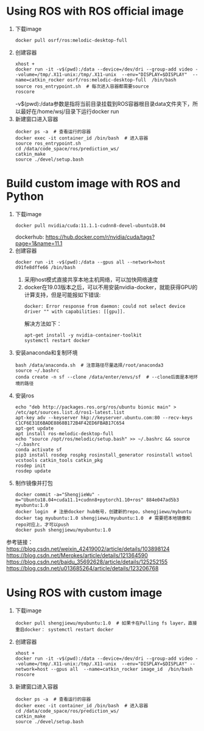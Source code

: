 # Using ROS with ROS official image
1. 下载image
   ```shell
   docker pull osrf/ros:melodic-desktop-full
   ```
2. 创建容器
   ```shell
   xhost +
   docker run -it -v$(pwd):/data --device=/dev/dri --group-add video --volume=/tmp/.X11-unix:/tmp/.X11-unix  --env="DISPLAY=$DISPLAY"  --name=catkin_rocker osrf/ros:melodic-desktop-full  /bin/bash  
   source ros_entrypoint.sh  # 每次进入容器都需要source
   roscore
   ```
   -v$(pwd):/data参数是指将当前目录挂载到ROS容器根目录data文件夹下，所以最好在/home/wsj/目录下运行docker run
3. 新建窗口进入容器
   ```shell
   docker ps -a  # 查看运行的容器
   docker exec -it container_id /bin/bash  # 进入容器
   source ros_entrypoint.sh
   cd /data/code_space/ros/prediction_ws/
   catkin_make
   source ./devel/setup.bash
   ```

# Build custom image with ROS and Python
1. 下载image
   ```shell
   docker pull nvidia/cuda:11.1.1-cudnn8-devel-ubuntu18.04
   ```
   dockerhub: https://hub.docker.com/r/nvidia/cuda/tags?page=1&name=11.1
2. 创建容器
   ```shell
   docker run -it -v$(pwd):/data --gpus all --network=host  d91fe8dffe66 /bin/bash
   ```
   1. 采用host模式直接共享本地主机网络，可以加快网络速度
   2. docker在19.03版本之后，可以不用安装nvidia-docker，就能获得GPU的计算支持，但是可能报如下错误:
      ```shell
      docker: Error response from daemon: could not select device driver "" with capabilities: [[gpu]].
      ```
      解决方法如下：
      ```shell
      apt-get install -y nvidia-container-toolkit
      systemctl restart docker
      ```
3. 安装anaconda和复制环境
   ```shell
   bash /data/anaconda.sh  # 注意路径尽量选择/root/anaconda3
   source ~/.bashrc
   conda create -n sf --clone /data/enter/envs/sf  # --clone后面是本地环境的路径
   ```
4. 安装ros
   ```shell
   echo "deb http://packages.ros.org/ros/ubuntu bionic main" > /etc/apt/sources.list.d/ros1-latest.list
   apt-key adv --keyserver hkp://keyserver.ubuntu.com:80 --recv-keys C1CF6E31E6BADE8868B172B4F42ED6FBAB17C654
   apt-get update
   apt install ros-melodic-desktop-full
   echo "source /opt/ros/melodic/setup.bash" >> ~/.bashrc && source ~/.bashrc
   conda activate sf
   pip3 install rosdep rospkg rosinstall_generator rosinstall wstool vcstools catkin_tools catkin_pkg
   rosdep init
   rosdep update
   ```
5. 制作镜像并打包
   ```shell
   docker commit -a="ShengjieWu" -m="Ubuntu18.04+cuda11.1+cudnn8+pytorch1.10+ros" 884e047ad5b3 myubuntu:1.0
   docker login  # 注册docker hub帐号，创建新的repo，shengjiewu/mybuntu
   docker tag myubuntu:1.0 shengjiewu/myubuntu:1.0  # 需要把本地镜像和repo对应上，才可以push
   docker push shengjiewu/myubuntu:1.0
   ```
参考链接：  
https://blog.csdn.net/weixin_42419002/article/details/103898124  
https://blog.csdn.net/Merokes/article/details/121364590  
https://blog.csdn.net/baidu_35692628/article/details/125252155  
https://blog.csdn.net/u013685264/article/details/123206768  

# Using ROS with custom image
1. 下载image
   ```shell
   docker pull shengjiewu/myubuntu:1.0  # 如果卡在Pulling fs layer，直接重启docker： systemctl restart docker
   ```
2. 创建容器
   ```shell
   xhost +
   docker run -it -v$(pwd):/data --device=/dev/dri --group-add video --volume=/tmp/.X11-unix:/tmp/.X11-unix  --env="DISPLAY=$DISPLAY" --network=host --gpus all  --name=catkin_rocker image_id  /bin/bash  
   roscore
   ```
3. 新建窗口进入容器
   ```shell
   docker ps -a  # 查看运行的容器
   docker exec -it container_id /bin/bash  # 进入容器
   cd /data/code_space/ros/prediction_ws/
   catkin_make
   source ./devel/setup.bash
   ```